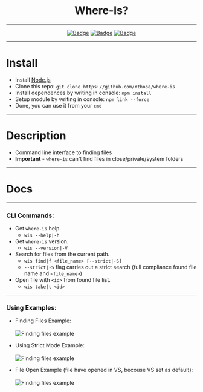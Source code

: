 <h1 align="center">Where-Is?</h1>
<div align="center">
  
---

[![Badge](https://img.shields.io/badge/Uses-Node.js-green.svg?style=flat-square)](1)
[![Badge](https://img.shields.io/badge/Open-Source-important.svg?style=flat-square)](1)
[![Badge](https://img.shields.io/badge/Made_with-Love-ff69b4.svg?style=flat-square)](1)
    
---

</div>

# Install
-   Install [Node.js](https://nodejs.org/en/) 
-   Clone this repo: `git clone https://github.com/Ythosa/where-is`
-   Install dependences by writing in console: `npm install`
-   Setup module by writing in console: `npm link --force`
-   Done, you can use it from your `cmd`

---

# Description
-    Command line interface to finding files
-    **Important** - `where-is` can't find files in close/private/system folders

---

# Docs

---

###   CLI Commands:
   -   Get `where-is` help.
       *  `wis --help|-h`
   -   Get `where-is` version.
       *  `wis --version|-V`
   -   Search for files from the current path.
       *  `wis find|f <file_name> [--strict|-S]`
       *  `--strict|-S` flag carries out a strict search (full compliance found file name and `<file_name>`)
   -   Open file with `<id>` from found file list.
       *  `wis take|t <id>`

---

###   Using Examples:
   -  Finding Files Example: <br> <br>
    <img src="https://github.com/Ythosa/where-is/blob/master/docs/pres_main.png" alt="Finding files example">
    
    
   -  Using Strict Mode Example: <br> <br>
    <img src="https://github.com/Ythosa/where-is/blob/master/docs/pres_strict_mode.png" alt="Finding files example">
    
   
   -  File Open Example (file have opened in VS, becouse VS set as default): <br> <br>
    <img src="https://github.com/Ythosa/where-is/blob/master/docs/pres_take.png" alt="Finding files example">
